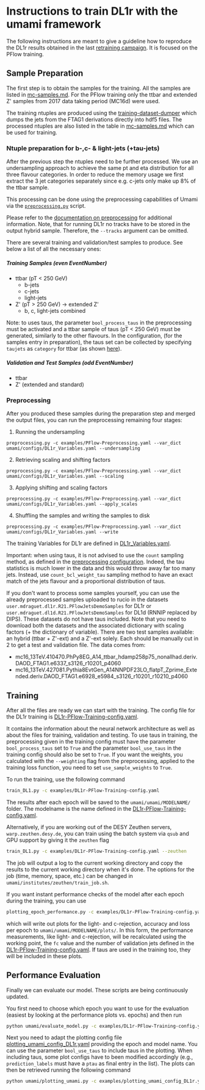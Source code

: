 # Instructions to train DL1r with the umami framework

The following instructions are meant to give a guideline how to reproduce the DL1r results obtained in the last [retraining campaign](http://atlas.web.cern.ch/Atlas/GROUPS/PHYSICS/PLOTS/FTAG-2019-005/). It is focused on the PFlow training.


## Sample Preparation

The first step is to obtain the samples for the training. All the samples are listed in [mc-samples.md](mc-samples.md). For the PFlow training only the ttbar and extended Z' samples from 2017 data taking period (MC16d) were used.

The training ntuples are produced using the [training-dataset-dumper](https://gitlab.cern.ch/atlas-flavor-tagging-tools/training-dataset-dumper) which dumps the jets from the FTAG1 derivations directly into hdf5 files. The processed ntuples are also listed in the table in [mc-samples.md](mc-samples.md) which can be used for training.

### Ntuple preparation for b-,c- & light-jets (+tau-jets)

After the previous step the ntuples need to be further processed. We use an undersampling approach to achieve the same pt and eta distribution for all three flavour categories.
In order to reduce the memory usage we first extract the 3 jet categories separately since e.g. c-jets only make up 8% of the ttbar sample.

This processing can be done using the preprocessing capabilities of Umami via the [`preprocessing.py`](https://gitlab.cern.ch/atlas-flavor-tagging-tools/algorithms/umami/-/blob/master/umami/preprocessing.py) script.

Please refer to the [documentation on preprocessing](preprocessing.md) for additional information.
Note, that for running DL1r no tracks have to be stored in the output hybrid sample. Therefore, the `--tracks` argument can be omitted.

There are several training and validation/test samples to produce. See below a list of all the necessary ones:

##### Training Samples (even EventNumber)

* ttbar (pT < 250 GeV)
    * b-jets
    * c-jets
    * light-jets
* Z' (pT > 250 GeV) -> extended Z'
    * b, c, light-jets combined

Note: to uses taus, the parameter `bool_process_taus` in the preprocessing must be activated and a ttbar sample of taus (pT < 250 GeV) must be generated, similarly to the other flavours. In the configuration, (for the samples entry in preparation), the taus set can be collected by specifying `taujets` as `category` for ttbar (as shown [here](https://gitlab.cern.ch/atlas-flavor-tagging-tools/algorithms/umami/-/blob/taus/examples/PFlow-Preprocessing.yaml#L59-69)).

##### Validation and Test Samples (odd EventNumber)

* ttbar
* Z' (extended and standard)

### Preprocessing

After you produced these samples during the preparation step and merged the output files, you can run the
preprocessing remaining four stages:


1. Running the undersampling
```
preprocessing.py -c examples/PFlow-Preprocessing.yaml --var_dict umami/configs/DL1r_Variables.yaml --undersampling
```

2. Retrieving scaling and shifting factors

```
preprocessing.py -c examples/PFlow-Preprocessing.yaml --var_dict umami/configs/DL1r_Variables.yaml --scaling
```

3. Applying shifting and scaling factors

```
preprocessing.py -c examples/PFlow-Preprocessing.yaml --var_dict umami/configs/DL1r_Variables.yaml --apply_scales
```

4. Shuffling the samples and writing the samples to disk

```
preprocessing.py -c examples/PFlow-Preprocessing.yaml --var_dict umami/configs/DL1r_Variables.yaml --write
```

The training Variables for DL1r are defined in [DL1r_Variables.yaml](https://gitlab.cern.ch/atlas-flavor-tagging-tools/algorithms/umami/-/blob/master/umami/configs/DL1r_Variables.yaml).

Important: when using taus, it is not advised to use the `count` sampling method, as defined in the [preprocessing configuration](https://gitlab.cern.ch/atlas-flavor-tagging-tools/algorithms/umami/-/blob/taus/examples/PFlow-Preprocessing.yaml#L127-130). Indeed, the tau statistics is much lower in the data and this would throw away far too many jets. Instead, use `count_bcl_weight_tau` sampling method to have an exact match of the jets flavour and a proportional distribution of taus. 

If you don't want to process some samples yourself, you can use the already preprocessed samples uploaded to rucio in the datasets `user.mdraguet.dl1r.R21.PFlowJetsDemoSamples` for DL1r or `user.mdraguet.dl1d.R21.PFlowJetsDemoSamples` for DL1d (RNNIP replaced by DIPS). These datasets do not have taus included. Note that you need to download both the datasets and the associated dictionary with scaling factors (+ the dictionary of variable). There are two test samples available: an hybrid (ttbar + Z'-ext) and a Z'-ext solely. Each should be manually cut in 2 to get a test and validation file. The data comes from:
- mc16_13TeV.410470.PhPy8EG_A14_ttbar_hdamp258p75_nonallhad.deriv.DAOD_FTAG1.e6337_s3126_r10201_p4060
- mc16_13TeV.427081.Pythia8EvtGen_A14NNPDF23LO_flatpT_Zprime_Extended.deriv.DAOD_FTAG1.e6928_e5984_s3126_r10201_r10210_p4060



## Training

After all the files are ready we can start with the training. The config file for the DL1r training is [DL1r-PFlow-Training-config.yaml](https://gitlab.cern.ch/atlas-flavor-tagging-tools/algorithms/umami/-/blob/master/examples/DL1r-PFlow-Training-config.yaml).

It contains the information about the neural network architecture as well as about the files for training, validation and testing. To use taus in training, the preprocessing given in the training config must have the parameter `bool_process_taus` set to `True` and the parameter `bool_use_taus` in the training config should also be set to `True`. If you want the weights, you calculated with the `--weighting` flag from the preprocessing, applied to the training loss function, you need to set `use_sample_weights` to `True`.

To run the training, use the following command

```bash
train_DL1.py -c examples/DL1r-PFlow-Training-config.yaml
```

The results after each epoch will be saved to the `umami/umami/MODELNAME/` folder. The modelname is the name defined in the [DL1r-PFlow-Training-config.yaml](https://gitlab.cern.ch/atlas-flavor-tagging-tools/algorithms/umami/-/blob/master/examples/DL1r-PFlow-Training-config.yaml). 

Alternatively, if you are working out of the DESY Zeuthen servers, `warp.zeuthen.desy.de`, you can train using the batch system via `qsub` and GPU support by giving it the `zeuthen` flag

```bash
train_DL1.py -c examples/DL1r-PFlow-Training-config.yaml --zeuthen
```

The job will output a log to the current working directory and copy the results to the current working directory when it's done. The options for the job (time, memory, space, etc.) can be changed in `umami/institutes/zeuthen/train_job.sh`.

If you want instant performance checks of the model after each epoch during the training, you can use

```bash
plotting_epoch_performance.py -c examples/DL1r-PFlow-Training-config.yaml --dl1
```

which will write out plots for the light- and c-rejection, accuracy and loss per epoch to `umami/umami/MODELNAME/plots/`. In this form, the performance measurements, like light- and c-rejection, will be recalculated using the working point, the `fc` value and the number of validation jets defined in the [DL1r-PFlow-Training-config.yaml](https://gitlab.cern.ch/atlas-flavor-tagging-tools/algorithms/umami/-/blob/master/examples/DL1r-PFlow-Training-config.yaml). If taus are used in the training too, they will be included in these plots. 

## Performance Evaluation

Finally we can evaluate our model. These scripts are being continuously updated.

You first need to choose which epoch you want to use for the evaluation (easiest by looking at the performance plots vs. epochs) and then run

```bash
python umami/evaluate_model.py -c examples/DL1r-PFlow-Training-config.yaml -e 230 --dl1
```

Next you need to adapt the plotting config file [plotting_umami_config_DL1r.yaml](https://gitlab.cern.ch/atlas-flavor-tagging-tools/algorithms/umami/-/blob/master/examples/plotting_umami_config_DL1r.yaml) providing the epoch and model name. You can use the parameter `bool_use_taus` to include taus in the plotting. When including taus, some plot configs have to been modified accordingly (e.g., `prediction_labels` must have a `ptau` as final entry in the list). The plots can then be retrieved running the following command

```bash
python umami/plotting_umami.py -c examples/plotting_umami_config_DL1r.yaml
```
